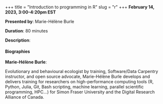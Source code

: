 +++
title = "Introduction to programming in R"
slug = "r"
+++
**February 14, 2023, 3:00-4:20pm EST**

**Presented by**: Marie-Hélène Burle

**Duration**: 80 minutes

**Description**:

#### Biographies

**Marie-Hélène Burle**:

Evolutionary and behavioural ecologist by training, Software/Data Carpentry instructor, and open source advocate, Marie-Hélène Burle develops and delivers training for researchers on high-performance computing tools (R, Python, Julia, Git, Bash scripting, machine learning, parallel scientific programming, HPC…) for Simon Fraser University and the Digital Research Alliance of Canada.

<!-- {{< vimeo 690948795 >}} -->
<!-- <br> -->

<!-- - [Watch this session on Vimeo](https://vimeo.com/690948795) -->

